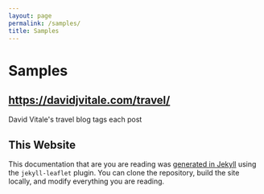 ```yaml
---
layout: page
permalink: /samples/
title: Samples
---
```


# Samples

## https://davidjvitale.com/travel/

David Vitale's travel blog tags each post

## This Website

This documentation that are you are reading was [generated in Jekyll](https://github.com/DavidJVitale/jekyll-leaflet/tree/master/doc) using the `jekyll-leaflet` plugin. You can clone the repository, build the site locally, and modify everything you are reading.
